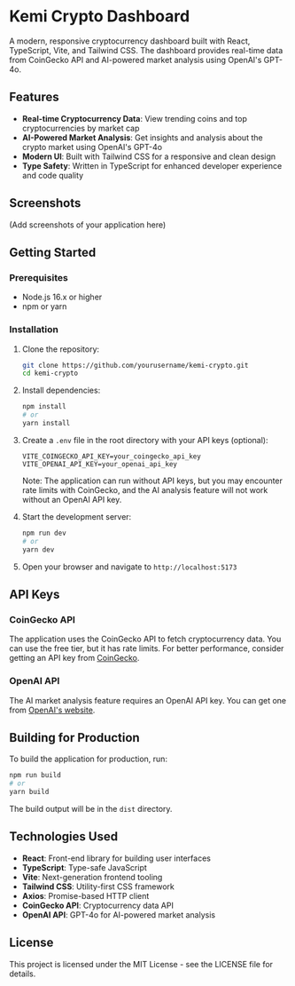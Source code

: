 # Kemi Crypto Dashboard

A modern, responsive cryptocurrency dashboard built with React, TypeScript, Vite, and Tailwind CSS. The dashboard provides real-time data from CoinGecko API and AI-powered market analysis using OpenAI's GPT-4o.

## Features

- **Real-time Cryptocurrency Data**: View trending coins and top cryptocurrencies by market cap
- **AI-Powered Market Analysis**: Get insights and analysis about the crypto market using OpenAI's GPT-4o
- **Modern UI**: Built with Tailwind CSS for a responsive and clean design
- **Type Safety**: Written in TypeScript for enhanced developer experience and code quality

## Screenshots

(Add screenshots of your application here)

## Getting Started

### Prerequisites

- Node.js 16.x or higher
- npm or yarn

### Installation

1. Clone the repository:
   ```bash
   git clone https://github.com/yourusername/kemi-crypto.git
   cd kemi-crypto
   ```

2. Install dependencies:
   ```bash
   npm install
   # or
   yarn install
   ```

3. Create a `.env` file in the root directory with your API keys (optional):
   ```
   VITE_COINGECKO_API_KEY=your_coingecko_api_key
   VITE_OPENAI_API_KEY=your_openai_api_key
   ```

   Note: The application can run without API keys, but you may encounter rate limits with CoinGecko, and the AI analysis feature will not work without an OpenAI API key.

4. Start the development server:
   ```bash
   npm run dev
   # or
   yarn dev
   ```

5. Open your browser and navigate to `http://localhost:5173`

## API Keys

### CoinGecko API

The application uses the CoinGecko API to fetch cryptocurrency data. You can use the free tier, but it has rate limits. For better performance, consider getting an API key from [CoinGecko](https://www.coingecko.com/en/api).

### OpenAI API

The AI market analysis feature requires an OpenAI API key. You can get one from [OpenAI's website](https://platform.openai.com/).

## Building for Production

To build the application for production, run:

```bash
npm run build
# or
yarn build
```

The build output will be in the `dist` directory.

## Technologies Used

- **React**: Front-end library for building user interfaces
- **TypeScript**: Type-safe JavaScript
- **Vite**: Next-generation frontend tooling
- **Tailwind CSS**: Utility-first CSS framework
- **Axios**: Promise-based HTTP client
- **CoinGecko API**: Cryptocurrency data API
- **OpenAI API**: GPT-4o for AI-powered market analysis

## License

This project is licensed under the MIT License - see the LICENSE file for details.
